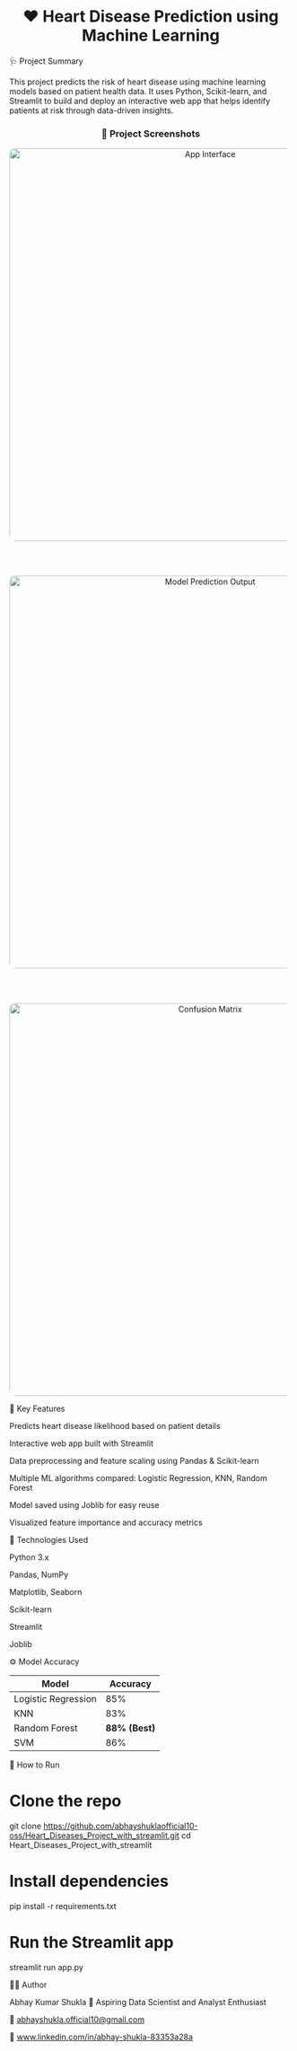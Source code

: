 <h1 align="center">❤️ Heart Disease Prediction using Machine Learning</h1>

🩺 Project Summary

This project predicts the risk of heart disease using machine learning models based on patient health data.
It uses Python, Scikit-learn, and Streamlit to build and deploy an interactive web app that helps identify patients at risk through data-driven insights.


<h3 align="center">📸 Project Screenshots</h3>

<p align="center">
  <img src="https://github.com/user-attachments/assets/c5d42492-4531-4140-9be2-fc2f05657de8" 
       alt="App Interface" width="700" style="border-radius: 10px;">
</p>

<br><br>

<p align="center">
  <img src="https://github.com/user-attachments/assets/c3787ae1-5d83-439c-8f0d-0ba8faea5ff1" 
       alt="Model Prediction Output" width="700" style="border-radius: 10px;">
</p>

<br><br>

<p align="center">
  <img src="https://github.com/user-attachments/assets/6ec0cc17-783f-462e-a134-9cb15dd5b7c4" 
       alt="Confusion Matrix" width="700" style="border-radius: 10px;">
</p>


🧠 Key Features

Predicts heart disease likelihood based on patient details

Interactive web app built with Streamlit

Data preprocessing and feature scaling using Pandas & Scikit-learn

Multiple ML algorithms compared: Logistic Regression, KNN, Random Forest

Model saved using Joblib for easy reuse

Visualized feature importance and accuracy metrics

🧩 Technologies Used

Python 3.x

Pandas, NumPy

Matplotlib, Seaborn

Scikit-learn

Streamlit

Joblib

⚙️ Model Accuracy

| Model               | Accuracy       |
| ------------------- | -------------- |
| Logistic Regression | 85%            |
| KNN                 | 83%            |
| Random Forest       | **88% (Best)** |
| SVM                 | 86%            |


🚀 How to Run

# Clone the repo
git clone https://github.com/abhayshuklaofficial10-oss/Heart_Diseases_Project_with_streamlit.git
cd Heart_Diseases_Project_with_streamlit

# Install dependencies
pip install -r requirements.txt

# Run the Streamlit app
streamlit run app.py


👨‍💻 Author

Abhay Kumar Shukla
💼 Aspiring Data Scientist and Analyst Enthusiast

📧 abhayshukla.official10@gmail.com

🔗 www.linkedin.com/in/abhay-shukla-83353a28a

